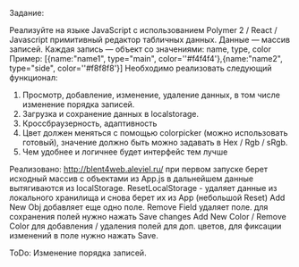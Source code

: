 Задание:

Реализуйте на языке JavaScript с использованием Polymer 2 / React / Javascript примитивный редактор табличных данных. 
Данные — массив записей. Каждая запись — объект со значениями: name, type, color
Пример:
[{name:"name1", type="main", color=''#f4f4f4'},{name:"name2", type="side", color=''#f8f8f8'}]
Необходимо реализовать следующий функционал:
1. Просмотр, добавление, изменение, удаление данных, в том числе изменение порядка записей.
2. Загрузка и сохранение данных в localstorage.
3. Кроссбраузерность, адаптивность
4. Цвет должен меняться с помощью colorpicker (можно использовать готовый), значение должно быть можно задавать в Hex / Rgb / sRgb.
5. Чем удобнее и логичнее будет интерфейс тем лучше

Реализовано:
http://blent4web.aleviel.ru/
при первом запуске берет исходный массив с объектами из App.js
в дальнейшем данные вытягиваются из localStorage. 
ResetLocalStorage - удаляет данные из локального хранилища и снова берет их из App (небольшой Reset)
Add New Obj добавляет еще одно поле. 
Remove Field удаляет поле.
для сохранения полей нужно нажать Save changes
Add New Color / Remove Color для добавления / удаления полей для доп. цветов, для фиксации изменений в поле нужно нажать Save.

ToDo: 
Изменение порядка записей.
